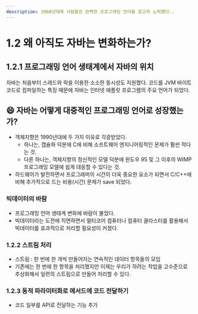 ```yaml
---
description: 1960년대에 사람들은 완벽한 프로그래밍 언어를 찾고자 노력했다..
---
```


# 1.2 왜 아직도 자바는 변화하는가?

## 1.2.1 프로그래밍 언어 생태계에서 자바의 위치

자바는 처음부터 스레드와 락을 이용한 소소한 동시성도 지원했다. 코드를 JVM 바이트 코드로 컴파일하는 특징 때문에 자바는 인터넷 애플릿 프로그램의 주요 언어가 되었다.

## :smile: 자바는 어떻게 대중적인 프로그래밍 언어로 성장했는가?

* 객체지향은 1990년대에 두 가지 이유로 각광받았다.
  * 하나는, 캡슐화 덕분에 C에 비해 소프트웨어 엔지니어링적인 문제가 훨씬 적다는 것.
  * 다른 하나는, 객체지향의 정신적인 모델 덕분에 윈도우 95 및 그 이후의 WIMP 프로그래밍 모델에 쉽게 대응할 수 있다는 것.
* 하드웨어가 발전하면서 프로그래머의 시간이 더욱 중요한 요소가 되면서 C/C++에 비해 추가적으로 드는 비용(시간) 문제가 save 되었다.



### 빅데이터의 바람

* 프로그래밍 언어 생태계 변화에 바람이 불었다.
* 빅데이터라는 도전에 직면하면서 멀티코어 컴퓨터나 컴퓨터 클라스터를 활용해서 빅데이터를 효과적으로 처리할 필요성이 커졌다.



### 1.2.2 스트림 처리

* 스트림 : 한 번에 한 개씩 만들어지는 연속적인 데이터 항목들의 모임
* 기존에는 한 번에 한 항목을 처리했지만 이제는 우리가 하려는 작업을 고수준으로 추상화해서 일련의 스트림으로 만들어 처리할 수 있다.

### 1.2.3 동적 파라미터화로 메서드에 코드 전달하기

* 코드 일부를 API로 전달하는 기능 추가

